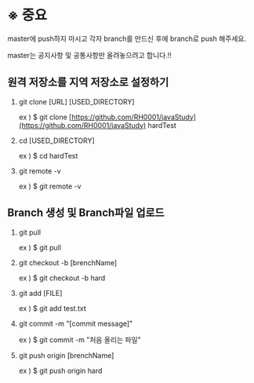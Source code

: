 # ※ 중요
master에 push하지 마시고 각자 branch를 만드신 후에 branch로 push 해주세요.

master는 공지사항 및 공통사항만 올려놓으려고 합니다.!!


## 원격 저장소를 지역 저장소로 설정하기
1. git clone [URL] [USED_DIRECTORY]

     ex ) $ git clone [https://github.com/RH0001/javaStudy](https://github.com/RH0001/javaStudy) hardTest

2. cd [USED_DIRECTORY]

     ex ) $ cd hardTest

3. git remote -v

     ex ) $ git remote -v
     
## Branch 생성 및 Branch파일 업로드

1. git pull

     ex ) $ git pull

2. git checkout -b [brenchName]

     ex ) $ git checkout -b hard

3. git add [FILE]

     ex ) $ git add test.txt

4. git commit -m "[commit message]"

     ex ) $ git commit -m "처음 올리는 파일"

5. git push origin [brenchName]

     ex ) $ git push origin hard
